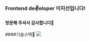 ### Frontend de✌eloper 이지선입니다!
#### 방문해 주셔서 감사합니다🙌

####기술스택🔨
<img src="https://img.shields.io/badge/javascript-#F7DF1E?style=flat&logo=TypeScript&logoColor=white"/>
